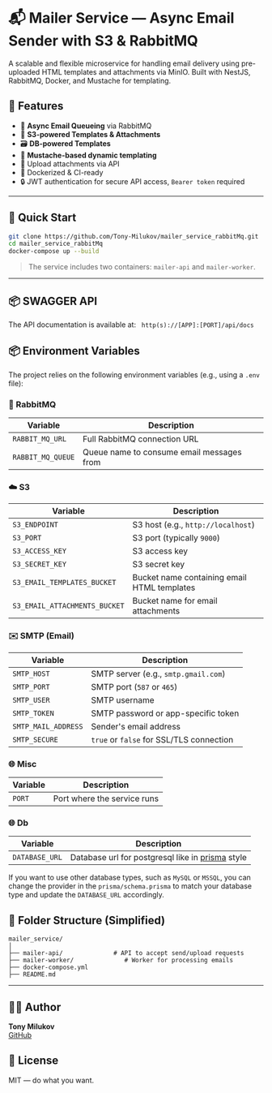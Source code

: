 # 📬 Mailer Service — Async Email Sender with S3 & RabbitMQ

A scalable and flexible microservice for handling email delivery using pre-uploaded HTML templates and attachments via MinIO. Built with NestJS, RabbitMQ, Docker, and Mustache for templating.

## 🧠 Features

- 📨 **Async Email Queueing** via RabbitMQ
- 🧰 **S3-powered Templates & Attachments**
- 🗃️ **DB-powered Templates**
- 🧠 **Mustache-based dynamic templating**
- 📂 Upload attachments via API
- 🚀 Dockerized & CI-ready
- 🔒 JWT authentication for secure API access, `Bearer token` required

---

## 🚀 Quick Start

```bash
git clone https://github.com/Tony-Milukov/mailer_service_rabbitMq.git
cd mailer_service_rabbitMq
docker-compose up --build
```

> The service includes two containers: `mailer-api` and `mailer-worker`.

---

## 📦 SWAGGER API
The API documentation is available at:
``` http(s)://[APP]:[PORT]/api/docs```


## 📦 Environment Variables

The project relies on the following environment variables (e.g., using a `.env` file):

### 🔗 RabbitMQ
| Variable           | Description                                 |
|--------------------|---------------------------------------------|
| `RABBIT_MQ_URL`    | Full RabbitMQ connection URL                |
| `RABBIT_MQ_QUEUE`  | Queue name to consume email messages from   |

### ☁️ S3
| Variable                      | Description                                 |
|-------------------------------|---------------------------------------------|
| `S3_ENDPOINT`                 | S3 host (e.g., `http://localhost`)          |
| `S3_PORT`                     | S3 port (typically `9000`)                  |
| `S3_ACCESS_KEY`               | S3 access key                               |
| `S3_SECRET_KEY`               | S3 secret key                               |
| `S3_EMAIL_TEMPLATES_BUCKET`   | Bucket name containing email HTML templates |
| `S3_EMAIL_ATTACHMENTS_BUCKET` | Bucket name for email attachments           |

### ✉️ SMTP (Email)
| Variable            | Description                                 |
|---------------------|---------------------------------------------|
| `SMTP_HOST`         | SMTP server (e.g., `smtp.gmail.com`)        |
| `SMTP_PORT`         | SMTP port (`587` or `465`)                  |
| `SMTP_USER`         | SMTP username                               |
| `SMTP_TOKEN`        | SMTP password or app-specific token         |
| `SMTP_MAIL_ADDRESS` | Sender's email address                      |
| `SMTP_SECURE`       | `true` or `false` for SSL/TLS connection    |

### 🌐 Misc
| Variable | Description                     |
|----------|---------------------------------|
| `PORT`   | Port where the service runs     |

### 🌐 Db
| Variable           | Description                                                                                                  |
|--------------------|--------------------------------------------------------------------------------------------------------------|
| `DATABASE_URL`     | Database url for postgresql like in [prisma](https://www.prisma.io/docs/orm/reference/connection-urls) style |

If you want to use other database types, such as `MySQL` or `MSSQL`, you can change the provider in the `prisma/schema.prisma` to match your database type and update the `DATABASE_URL` accordingly.
## 📁 Folder Structure (Simplified)

```
mailer_service/
│
├── mailer-api/              # API to accept send/upload requests
├── mailer-worker/              # Worker for processing emails
├── docker-compose.yml
├── README.md
```

---

## 👨‍💻 Author

**Tony Milukov**  
[GitHub](https://github.com/Tony-Milukov)
## 📄 License

MIT — do what you want.
